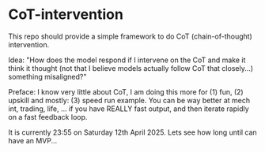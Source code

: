 # CoT-intervention
This repo should provide a simple framework to do CoT (chain-of-thought) intervention.

Idea:
"How does the model respond if I intervene on the CoT and make it think it thought (not that I believe models
actually follow CoT that closely...) something misaligned?"

Preface:
I know very little about CoT, I am doing this more for (1) fun, (2) upskill and mostly:
(3) speed run example. You can be way better at mech int, trading, life, ... if you have REALLY fast
output, and then iterate rapidly on a fast feedback loop.

It is currently 23:55 on Saturday 12th April 2025. Lets see how long until can have an MVP...